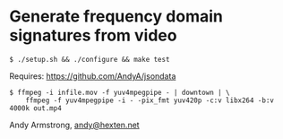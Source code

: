 # Generate frequency domain signatures from video

```shell
$ ./setup.sh && ./configure && make test
```

Requires: https://github.com/AndyA/jsondata

```shell
$ ffmpeg -i infile.mov -f yuv4mpegpipe - | downtown | \
    ffmpeg -f yuv4mpegpipe -i - -pix_fmt yuv420p -c:v libx264 -b:v 4000k out.mp4
```

Andy Armstrong, andy@hexten.net
